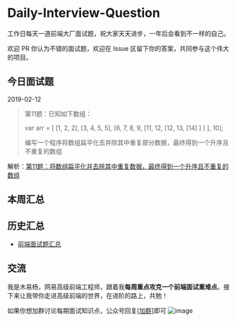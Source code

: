 # Daily-Interview-Question

工作日每天一道前端大厂面试题，祝大家天天进步，一年后会看到不一样的自己。

欢迎 PR 你认为不错的面试题，欢迎在 Issue 区留下你的答案，共同参与这个伟大的项目。



## 今日面试题

2019-02-12

> 第11题：已知如下数组：
>
> var arr = [ [1, 2, 2], [3, 4, 5, 5], [6, 7, 8, 9, [11, 12, [12, 13, [14] ] ] ], 10];
>
> 编写一个程序将数组扁平化去并除其中重复部分数据，最终得到一个升序且不重复的数组

解析：[第11题：将数组扁平化并去除其中重复数据，最终得到一个升序且不重复的数组](https://github.com/Advanced-Frontend/Daily-Interview-Question/issues/8)







## 本周汇总





## 历史汇总

* [前端面试题汇总](https://github.com/Advanced-Frontend/Daily-Interview-Question/blob/master/datum/summary.md)



## 交流

我是木易杨，网易高级前端工程师，跟着我**每周重点攻克一个前端面试重难点**。接下来让我带你走进高级前端的世界，在进阶的路上，共勉！

如果你想加群讨论每期面试知识点，公众号回复[[加群](#)]即可 ![image](https://github.com/yygmind/blog/raw/master/images/weixin_re.png)
